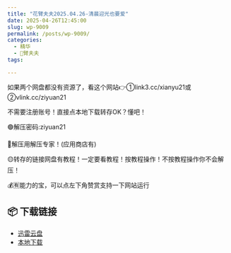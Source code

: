 ```yaml
---
title: "花臂夫夫2025.04.26-清晨迎光也要爱"
date: 2025-04-26T12:45:00
slug: wp-9009
permalink: /posts/wp-9009/
categories:
  - 精华
  - 🌸臂夫夫
tags:

---
```


如果两个网盘都没有资源了，看这个网站👉①link3.cc/xianyu21或②vlink.cc/ziyuan21

不需要注册账号！直接点本地下载转存OK？懂吧！

🟢解压密码:ziyuan21

🔵解压用解压专家！(应用商店有)

🟡转存的链接网盘有教程！一定要看教程！按教程操作！不按教程操作你不会解压！

💰🈶能力的宝，可以点左下角赞赏支持一下网站运行

## 📦 下载链接
- [迅雷云盘](https://blziyuan21.com/pay-download/9009?key=ddf02ef3f4&down_id=0)
- [本地下载](https://blziyuan21.com/pay-download/9009?key=ddf02ef3f4&down_id=1)

